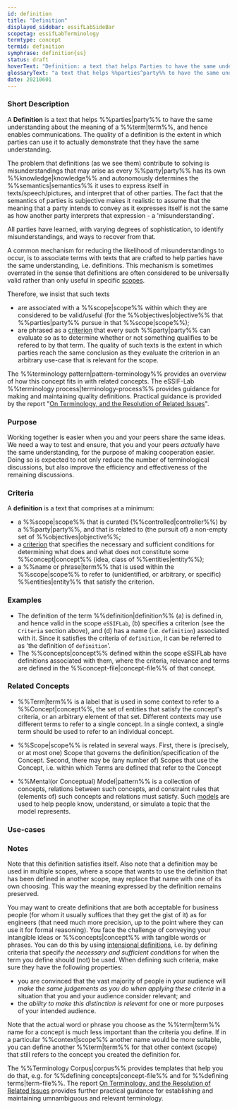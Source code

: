 ```yaml
---
id: definition
title: "Definition"
displayed_sidebar: essifLabSideBar
scopetag: essifLabTerminology
termtype: concept
termid: definition
symphrase: definition{ss}
status: draft
hoverText: "Definition: a text that helps Parties to have the same understanding about the meaning of (and Concepts behind) a Term, ideally in such a way that these Parties can determine whether or not they make the same distinction."
glossaryText: "a text that helps %%parties^party%% to have the same understanding about the meaning of (and %%concepts^concept%% behind) a %%term^term%%, ideally in such a way that these %%parties^party%% can determine whether or not they make the same distinction."
date: 20210601
---
```


### Short Description
A **Definition** is a text that helps %%parties|party%% to have the same understanding about the meaning of a %%term|term%%, and hence enables communications. The quality of a definition is the extent in which parties can use it to actually demonstrate that they have the same understanding.

The problem that definitions (as we see them) contribute to solving is misunderstandings that may arise as every %%party|party%% has its own %%knowledge|knowledge%% and autonomously determines the %%semantics|semantics%% it uses to express itself in texts/speech/pictures, and interpret that of other parties. The fact that the semantics of parties is subjective makes it realistic to assume that the meaning that a party intends to convey as it expresses itself is not the same as how another party interprets that expression - a 'misunderstanding'.

All parties have learned, with varying degrees of sophistication, to identify misunderstandings, and ways to recover from that.

A common mechanism for reducing the likelihood of misunderstandings to occur, is to associate terms with texts that are crafted to help parties have the same understanding, i.e. definitions. This mechanism is sometimes overrated in the sense that definitions are often considered to be universally valid rather than only useful in specific [scopes](terminology).

Therefore, we insist that such texts
- are associated with a %%scope|scope%% within which they are considered to be valid/useful (for the %%objectives|objective%% that %%parties|party%% pursue in that %%scope|scope%%);
- are phrased as a [criterion](https://www.lexico.com/definition/criterion) that every such %%party|party%% can evaluate so as to determine whether or not something qualifies to be refered to by that term.
The quality of such texts is the extent in which parties reach the same conclusion as they evaluate the criterion in an arbitrary use-case that is relevant for the scope.

The %%terminology pattern|pattern-terminology%% provides an overview of how this concept fits in with related concepts.
The eSSIF-Lab %%terminology process|terminology-process%% provides guidance for making and maintaining quality definitions.
Practical guidance is provided by the report "[On Terminology, and the Resolution of Related Issues](http://resolver.tudelft.nl/uuid:964a90da-da81-4d38-9f45-84f3f5fa96b3)".

### Purpose
Working together is easier when you and your peers share the same ideas. We need a way to test and ensure, that you and your peers _actually_ have the same understanding, for the purpose of making cooperation easier. Doing so is expected to not only reduce the number of terminological discussions, but also improve the efficiency and effectiveness of the remaining discussions.

### Criteria
A **definition** is a text that comprises at a minimum:
- a %%scope|scope%% that is curated (%%controlled|controller%%) by a %%party|party%%, and that is related to (the pursuit of) a non-empty set of %%objectives|objective%%;
- a [criterion](https://www.lexico.com/definition/criterion) that specifies the necessary and sufficient conditions for determining what does and what does not constitute some %%concept|concept%% (idea, class of %%entities|entity%%);
- a %%name or phrase|term%% that is used within the %%scope|scope%% to refer to (unidentified, or arbitrary, or specific) %%entities|entity%% that satisfy the criterion.

### Examples
- The definition of the term %%definition|definition%% (a) is defined in, and hence valid in the scope `eSSIFLab`, (b) specifies a criterion (see the `Criteria` section above), and (d) has a name (i.e. `definition`) associated with it. Since it satisfies the criteria of `definition`, it can be referred to as 'the definition of `definition`'.
- The %%concepts|concept%% defined within the scope eSSIFLab have definitions associated with them, where the criteria, relevance and terms are defined in the %%concept-file|concept-file%% of that concept.

### Related Concepts
* %%Term|term%% is a label that is used in some context to refer to a %%Concept|concept%%, the set of entities that satisfy the concept's criteria, or an arbitrary element of that set. Different contexts may use different terms to refer to a single concept. In a single context, a single term should be used to refer to an individual concept.

* %%Scope|scope%% is related in several ways. First, there is (precisely, or at most one) Scope that governs the definition/specification of the Concept. Second, there may be (any number of) Scopes that use the Concept, i.e. within which Terms are defined that refer to the Concept

* %%Mental(or Conceptual) Model|pattern%% is a collection of concepts, relations between such concepts, and constraint rules that (elements of) such concepts and relations must satisfy. Such [models](https://en.wikipedia.org/wiki/Conceptual_model) are used to help people know, understand, or simulate a topic that the model represents.

### Use-cases
<!--This (optional) section specifies an (optional) introductory paragraph, and a level-3 (i.e. `###`) subsection for every use case it describes. Every such use-case SHOULD
- describe the situation/context of the use-case;
- show how to apply ``Concept`` to/in that situation;
- shows the relevance of having ``Concept`` for the use-case as opposed to not having it.-->

### Notes
<!--This (optional) section is the place to put anything for which there is no other good place to put it.-->

Note that this definition satisfies itself. Also note that a definition may be used in multiple scopes, where a scope that wants to use the definition that has been defined in another scope, may replace that name with one of its own choosing. This way the meaning expressed by the definition remains preserved.

You may want to create definitions that are both acceptable for business people (for whom it usually suffices that they get the gist of it) as for engineers (that need much more precision, up to the point where they can use it for formal reasoning). You face the challenge of conveying your intangible ideas or %%concepts|concept%% with tangible words or phrases. You can do this by using [intensional definitions](https://en.wikipedia.org/wiki/Extensional_and_intensional_definitions), i.e. by defining criteria that specify *the necessary and sufficient conditions* for when the term you define should (not) be used. When defining such criteria, make sure they have the following properties:

- you are convinced that the vast majority of people in your audience will *make the same judgements as you do when applying these criteria* in a situation that you and your audience consider relevant; and
- the *ability to make this distinction is relevant* for one or more purposes of your intended audience.

Note that the actual word or phrase you choose as the %%term|term%% name for a concept is much less important than the criteria you define. If in a particular %%context|scope%% another name would be more suitable, you can define another %%term|term%% for that other context (scope) that still refers to the concept you created the definition for.

The %%Terminology Corpus|corpus%% provides templates that help you do that, e.g. for %%defining concepts|concept-file%% and for %%defining terms|term-file%%. The report [On Terminology, and the Resolution of Related Issues](http://resolver.tudelft.nl/uuid:964a90da-da81-4d38-9f45-84f3f5fa96b3) provides further practical guidance for establishing and maintaining umnambiguous and relevant terminology.
